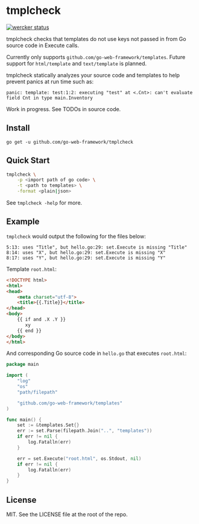 # tmplcheck

[![wercker status](https://app.wercker.com/status/733965ba5063a29ddf1aa17556713f7e/s/master "wercker status")](https://app.wercker.com/project/byKey/733965ba5063a29ddf1aa17556713f7e)

tmplcheck checks that templates do not use keys not passed in from Go source code in Execute calls.

Currently only supports `github.com/go-web-framework/templates`. Future support for `html/template` and `text/template` is planned.

tmplcheck statically analyzes your source code and templates to help prevent panics at run time such as:

```
panic: template: test:1:2: executing "test" at <.Cnt>: can't evaluate field Cnt in type main.Inventory
```

Work in progress. See TODOs in source code.

## Install

```
go get -u github.com/go-web-framework/tmplcheck
``` 

## Quick Start

```sh
tmplcheck \
    -p <import path of go code> \
    -t <path to templates> \
    -format <plain|json>
```

See `tmplcheck -help` for more.

## Example

`tmplcheck` would output the following for the files below:

```
5:13: uses "Title", but hello.go:29: set.Execute is missing "Title"
8:14: uses "X", but hello.go:29: set.Execute is missing "X"
8:17: uses "Y", but hello.go:29: set.Execute is missing "Y"
```

Template `root.html`:

```html
<!DOCTYPE html>
<html>
<head>
    <meta charset="utf-8">
    <title>{{.Title}}</title>
</head>
<body>
    {{ if and .X .Y }}
       xy
    {{ end }}
</body>
</html>
```

And corresponding Go source code in `hello.go` that executes `root.html`:

```go
package main

import (
	"log"
	"os"
	"path/filepath"

	"github.com/go-web-framework/templates"
)

func main() {
	set := &templates.Set{}
	err := set.Parse(filepath.Join("..", "templates"))
	if err != nil {
		log.Fatalln(err)
	}

	err = set.Execute("root.html", os.Stdout, nil)
	if err != nil {
		log.Fatalln(err)
	}
}
```

## License 

MIT. See the LICENSE file at the root of the repo.